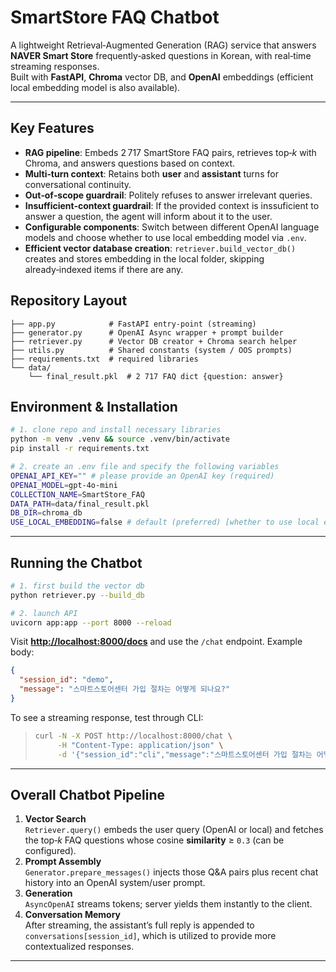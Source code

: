 # SmartStore FAQ Chatbot

A lightweight Retrieval‑Augmented Generation (RAG) service that answers **NAVER Smart Store** frequently‑asked questions in Korean, with real‑time streaming responses.\
Built with **FastAPI**, **Chroma** vector DB, and **OpenAI** embeddings (efficient local embedding model is also available).

---

## Key Features
 * **RAG pipeline**: Embeds 2 717 SmartStore FAQ pairs, retrieves top‑*k* with Chroma, and answers questions based on context.  
*  **Multi‑turn context**: Retains both **user** and **assistant** turns for conversational continuity.
*  **Out‑of‑scope guardrail**: Politely refuses to answer irrelevant queries.
*  **Insufficient-context guardrail**: If the provided context is inssuficient to answer a question, the agent will inform about it to the user. 
*  **Configurable components**: Switch between different OpenAI language models and choose whether to use local embedding model via `.env`.
*  **Efficient vector database creation**: `retriever.build_vector_db()` creates and stores embedding in the local folder, skipping already‑indexed items if there are any.


## Repository Layout

```
├── app.py            # FastAPI entry‑point (streaming)
├── generator.py      # OpenAI Async wrapper + prompt builder
├── retriever.py      # Vector DB creator + Chroma search helper
├── utils.py          # Shared constants (system / OOS prompts)
├── requirements.txt  # required libraries
└── data/
    └── final_result.pkl  # 2 717 FAQ dict {question: answer}
```

## Environment & Installation

```bash
# 1. clone repo and install necessary libraries
python -m venv .venv && source .venv/bin/activate
pip install -r requirements.txt

# 2. create an .env file and specify the following variables
OPENAI_API_KEY="" # please provide an OpenAI key (required)
OPENAI_MODEL=gpt-4o-mini
COLLECTION_NAME=SmartStore_FAQ
DATA_PATH=data/final_result.pkl
DB_DIR=chroma_db
USE_LOCAL_EMBEDDING=false # default (preferred) [whether to use local embedding model or API-based model with OpenAI]
```

---

## Running the Chatbot

```bash
# 1. first build the vector db
python retriever.py --build_db

# 2. launch API
uvicorn app:app --port 8000 --reload
```

Visit [**http://localhost:8000/docs**](http://localhost:8000/docs) and use the `/chat` endpoint.  Example body:

```json
{
  "session_id": "demo",
  "message": "스마트스토어센터 가입 절차는 어떻게 되나요?"
}
```

To see a streaming response, test through CLI:

>
> ```bash
> curl -N -X POST http://localhost:8000/chat \
>      -H "Content-Type: application/json" \
>      -d '{"session_id":"cli","message":"스마트스토어센터 가입 절차는 어떻게 되나요?"}'
> ```

---

## Overall Chatbot Pipeline

1. **Vector Search**\
   `Retriever.query()` embeds the user query (OpenAI or local) and fetches the top‑*k* FAQ questions whose cosine **similarity** ≥ `0.3` (can be configured).
2. **Prompt Assembly**\
   `Generator.prepare_messages()` injects those Q&A pairs plus recent chat history into an OpenAI system/user prompt.
3. **Generation**\
   `AsyncOpenAI` streams tokens; server yields them instantly to the client.
4. **Conversation Memory**\
   After streaming, the assistant’s full reply is appended to `conversations[session_id]`, which is utilized to provide more contextualized responses.

---